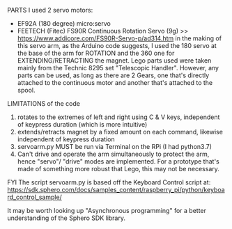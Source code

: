 PARTS
I used 2 servo motors:
- EF92A (180 degree) micro:servo
- FEETECH (Fitec) FS90R Continuous Rotation Servo (9g) >> https://www.addicore.com/FS90R-Servo-p/ad314.htm
in the making of this servo arm, as the Arduino code suggests, I used the 180 servo at the base of the arm for ROTATION and the 360 one for EXTENDING/RETRACTING the magnet.
Lego parts used were taken mainly from the Technic 8295 set "Telescopic Handler". 
However, any parts can be used, as long as there are 2 Gears, one that's directly attached to the continuous motor and another that's attached to the spool.


LIMITATIONS of the code
1. rotates to the extremes of left and right using C & V keys, independent of keypress duration (which is more intuitive)
2. extends/retracts magnet by a fixed amount on each command, likewise independent of keypress duration
3. servoarm.py MUST be run via Terminal on the RPi (I had python3.7)
4. Can't drive and operate the arm simultaneously to protect the arm, hence "servo"/ "drive" modes are implemented. For a prototype that's made of something more robust that Lego, this may not be necessary.


FYI
The script servoarm.py is based off the Keyboard Control script at: https://sdk.sphero.com/docs/samples_content/raspberry_pi/python/keyboard_control_sample/

It may be worth looking up "Asynchronous programming" for a better understanding of the Sphero SDK library.

